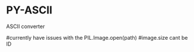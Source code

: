 # PY-ASCII
ASCII converter


#currently have issues with the PIL.Image.open(path)
#image.size cant be ID
